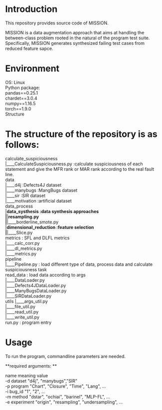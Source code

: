 # Introduction  
This repository provides source code of MISSION.  

MISSION is a data augmentation approach that aims at handling the between-class problem rooted in the natural of the program test suite. Specifically, MISSION
 generates synthesized failing test cases from reduced feature sapce.  

# Environment  
OS: Linux  
Python package:  
pandas==0.25.1  
chardet==3.0.4  
numpy==1.16.5  
torch==1.9.0  
Structure  
# The structure of the repository is as follows:  

calculate_suspiciousness  
|____CalculateSuspiciousness.py	:calculate suspiciousness of each statement and give the MFR rank or MAR rank according to the real fault line.  
data  
|____d4j :Defects4J dataset	  
|____manybugs :MangBugs dataset	  
|____sir :SIR dataset		  
|____motivation :artificial dataset	  
data_process  
|____data_systhesis :data synthesis approaches  
|____|____resampling.py  
|____|____borderline_smote.py  
|____dimensional_reduction :feature selection   
|____|____Slice.py		  
metrics : SFL and DLFL metrics  
|____calc_corr.py  
|____dl_metrics.py  
|____metrics.py  
pipeline  
|____Pipeline.py : load different type of data, process data and calculate suspiciousness task  
read_data : load data according to args  
|____DataLoader.py  
|____Defects4JDataLoader.py  
|____ManyBugsDataLoader.py  
|____SIRDataLoader.py  
utils 
|____args_util.py  
|____file_util.py  
|____read_util.py  
|____write_util.py  
run.py : program entry  

# Usage
To run the program, commandline parameters are needed.

**required arguments: **  

name	meaning	value  
-d	dataset	"d4j", "manybugs","SIR"  
-p	program	"Chart", "Closure", "Time", "Lang", ...  
-i	bug_id	"1", "2", ...  
-m	method	"dstar", "ochiai", "barinel", "MLP-FL", ...  
-e	experiment	"origin", "resampling", "undersampling", ...  
